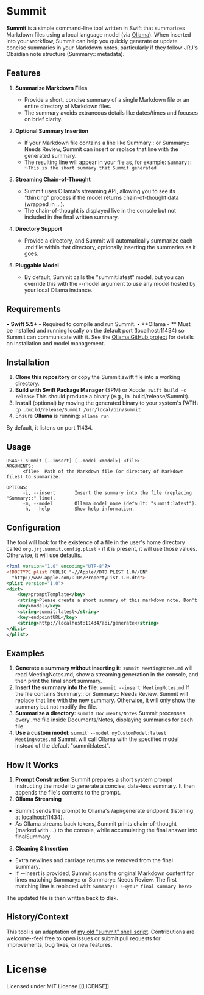 # Summit

**Summit** is a simple command-line tool written in Swift that summarizes Markdown files using a local language model (via [Ollama](https://github.com/jmorganca/ollama)). When inserted into your workflow, Summit can help you quickly generate or update concise summaries in your Markdown notes, particularly if they follow JRJ's Obsidian note structure (Summary:: metadata).

## Features
1. **Summarize Markdown Files**
	- Provide a short, concise summary of a single Markdown file or an entire directory of Markdown files.
	- The summary avoids extraneous details like dates/times and focuses on brief clarity.

2. **Optional Summary Insertion**
	- If your Markdown file contains a line like Summary:: or Summary:: Needs Review, Summit can insert or replace that line with the generated summary.
	- The resulting line will appear in your file as, for example: `Summary:: ✨This is the short summary that Summit generated`

3. **Streaming Chain-of-Thought**
	- Summit uses Ollama's streaming API, allowing you to see its "thinking" process if the model returns chain-of-thought data (wrapped in <think>...</think>).
	- The chain-of-thought is displayed live in the console but not included in the final written summary.

4. **Directory Support**
	- Provide a directory, and Summit will automatically summarize each .md file within that directory, optionally inserting the summaries as it goes.

5. **Pluggable Model**
	- By default, Summit calls the "summit:latest" model, but you can override this with the --model argument to use any model hosted by your local Ollama instance.

## Requirements
• **Swift 5.5+ -** Required to compile and run Summit.
• **Ollama - ** Must be installed and running locally on the default port (localhost:11434) so Summit can communicate with it. See the [Ollama GitHub project](https://github.com/jmorganca/ollama) for details on installation and model management.

## Installation
1. **Clone this repository** or copy the Summit.swift file into a working directory.
2. **Build with Swift Package Manager** (SPM) or Xcode: `swift build -c release` This should produce a binary (e.g., in .build/release/Summit).
3. **Install** (optional) by moving the generated binary to your system's PATH: `cp .build/release/Summit /usr/local/bin/summit`
4. Ensure **Ollama** is running: `ollama run`

By default, it listens on port 11434.

## Usage
```    
USAGE: summit [--insert] [--model <model>] <file>
ARGUMENTS:
      <file>  Path of the Markdown file (or directory of Markdown files) to summarize.
    
OPTIONS:
      -i, --insert       Insert the summary into the file (replacing "Summary::" line).
      -m, --model        Ollama model name (default: "summit:latest").
      -h, --help         Show help information.
```

## Configuration
The tool will look for the existence of a file in the user's home directory called `org.jrj.summit.config.plist` - if it is present, it will use those values. Otherwise, it will use defaults.
```xml
<?xml version="1.0" encoding="UTF-8"?>
<!DOCTYPE plist PUBLIC "-//Apple//DTD PLIST 1.0//EN" 
  "http://www.apple.com/DTDs/PropertyList-1.0.dtd">
<plist version="1.0">
<dict>
    <key>promptTemplate</key>
    <string>Please create a short summary of this markdown note. Don't include dates or times. Be as concise as possible, include acronyms, abbreviations, etc. for brevity.</string>
    <key>model</key>
    <string>summit:latest</string>
    <key>endpointURL</key>
    <string>http://localhost:11434/api/generate</string>
</dict>
</plist>
```

## Examples
1. **Generate a summary without inserting it**:
    `summit MeetingNotes.md` will read MeetingNotes.md, show a streaming generation in the console, and then print the final short summary.
2. **Insert the summary into the file**:
    `summit --insert MeetingNotes.md` If the file contains Summary:: or Summary:: Needs Review, Summit will replace that line with the new summary. Otherwise, it will only show the summary but not modify the file.
3. **Summarize a directory**: 
    `summit Documents/Notes` Summit processes every .md file inside Documents/Notes, displaying summaries for each file.
4. **Use a custom model**:
    `summit --model myCustomModel:latest MeetingNotes.md` Summit will call Ollama with the specified model instead of the default "summit:latest".

## How It Works
1. **Prompt Construction**
Summit prepares a short system prompt instructing the model to generate a concise, date-less summary. It then appends the file's contents to the prompt.
2. **Ollama Streaming**
  - Summit sends the prompt to Ollama's /api/generate endpoint (listening at localhost:11434).
  - As Ollama streams back tokens, Summit prints chain-of-thought (marked with <think>...</think>) to the console, while accumulating the final answer into finalSummary.
3. **Cleaning & Insertion**
  - Extra newlines and carriage returns are removed from the final summary.
  - If --insert is provided, Summit scans the original Markdown content for lines matching Summary:: or Summary:: Needs Review. The first matching line is replaced with: `Summary:: ✨<your final summary here>`

The updated file is then written back to disk.

## History/Context
This tool is an adaptation of [my old "summit" shell script](https://github.com/jrjones/jrjscripts/blob/main/summit). Contributions are welcome--feel free to open issues or submit pull requests for improvements, bug fixes, or new features.

# License
Licensed under MIT License [[LICENSE]]


